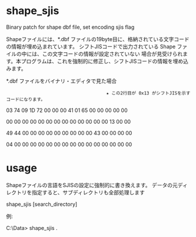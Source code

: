 # shape_sjis
Binary patch for shape dbf file, set encoding sjis flag

Shapeファイルには、*.dbf ファイルの19byte目に、格納されている文字コードの情報が埋め込まれています。
シフトJISコードで出力されている Shape ファイルの中には、この文字コードの情報が設定されていない
場合が見受けられます。本プログラムは、これを強制的に修正し、シフトJISコードの情報を埋め込みます。
 

   *.dbf ファイルをバイナリ・エディタで見た場合
   
                                          ★ この2行目が 0x13 がシフトJISを示すコードになります。
   
   03 74 09 1D 72 00 00 00 41 01 65 00 00 00 00 00 
   
   00 00 00 00 00 00 00 00 00 00 00 00 00 13 00 00 
   
   49 44 00 00 00 00 00 00 00 00 00 43 00 00 00 00 
   
   04 00 00 00 00 00 00 00 00 00 00 00 00 00 00 00

# usage
 Shapeファイルの言語をSJISの設定に強制的に書き換えます。
 データの元ディレクトリを指定すると、サブディレクトリも全部処理します

 shape_sjis [search_directory]
 
 例:
 
 C:\\Data> shape_sjis . 
  
